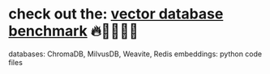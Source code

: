# check out the: [vector database benchmark](README.pdf) 🔥💾👨🏻‍🔬

databases: ChromaDB, MilvusDB, Weavite, Redis
embeddings: python code files
